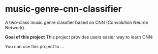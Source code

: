 # music-genre-cnn-classifier
A two-class music genre classfier based on CNN (Convolution Neuron Network).

**Goal of this project**
This project provides users easier way to learn CNN:


You can use this project to ...
